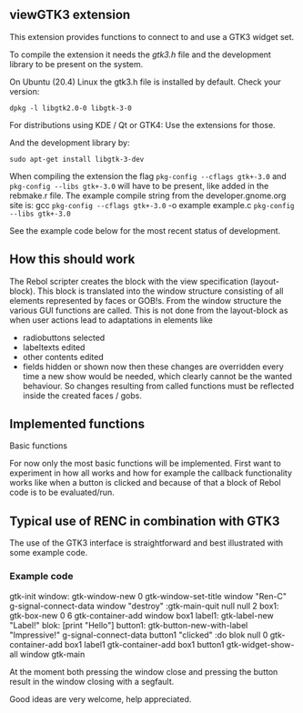 ## viewGTK3 extension

This extension provides functions to connect to and use a GTK3 widget set.

To compile the extension it needs the *gtk3.h* file and the development library to be present on the system.

On Ubuntu (20.4) Linux the gtk3.h file is installed by default. Check your version:

    dpkg -l libgtk2.0-0 libgtk-3-0

For distributions using KDE / Qt or GTK4: Use the extensions for those.

And the development library by:

    sudo apt-get install libgtk-3-dev

When compiling the extension the flag `pkg-config --cflags gtk+-3.0` and `pkg-config --libs gtk+-3.0` will have to be present, 
like added in the rebmake.r file.
The example compile string from the developer.gnome.org site is:
gcc `pkg-config --cflags gtk+-3.0` -o example example.c `pkg-config --libs gtk+-3.0`

See the example code below for the most recent status of development.

## How this should work

The Rebol scripter creates the block with the view specification (layout-block). 
This block is translated into the window structure consisting of all elements represented
by faces or GOB!s.
From the window structure the various GUI functions are called.
This is not done from the layout-block as when user actions lead to adaptations in elements like 
 * radiobuttons selected
 * labeltexts edited
 * other contents edited
 * fields hidden or shown now
then these changes are overridden every time a new show would be needed, which clearly cannot be the
wanted behaviour.
So changes resulting from called functions must be reflected inside the created faces / gobs.


## Implemented functions

Basic functions

For now only the most basic functions will be implemented. 
First want to experiment in how all works and how for example 
the callback functionality works like when a button is clicked and
because of that a block of Rebol code is to be evaluated/run.
  

## Typical use of RENC in combination with GTK3

The use of the GTK3 interface is straightforward and best illustrated with some example code.

### Example code 

gtk-init
window: gtk-window-new 0
gtk-window-set-title window "Ren-C"
g-signal-connect-data window "destroy" :gtk-main-quit null null 2
box1: gtk-box-new 0 6
gtk-container-add window box1
label1: gtk-label-new "Label!"
blok: [print "Hello"]
button1: gtk-button-new-with-label "Impressive!"
g-signal-connect-data button1 "clicked" :do blok null 0
gtk-container-add box1 label1
gtk-container-add box1 button1
gtk-widget-show-all window
gtk-main

At the moment both pressing the window close and pressing the button result in the window closing 
with a segfault.

Good ideas are very welcome, help appreciated.
